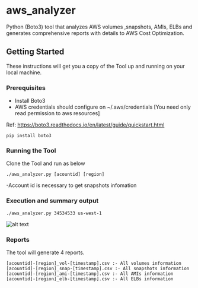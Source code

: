 # aws_analyzer
Python (Boto3) tool that analyzes AWS volumes ,snapshots, AMIs, ELBs and generates comprehensive reports with details to AWS Cost Optimization.

## Getting Started

These instructions will get you a copy of the Tool up and running on your local machine.

### Prerequisites

* Install Boto3
* AWS credentials should configure on  ~/.aws/credentials [You need only read permission to aws resources]

Ref: https://boto3.readthedocs.io/en/latest/guide/quickstart.html

```
pip install boto3
```

### Running the Tool

Clone the Tool and run as below

```
./aws_analyzer.py [acountid] [region]
```
-Account id is necessary to get snapshots infomation

### Execution and summary output

```
./aws_analyzer.py 34534533 us-west-1
``` 
![alt text](https://github.com/charithd/aws_analyzer/blob/master/aws-analyzer_out.png)

### Reports
The tool will generate 4 reports.

```
[acountid]-[region]_vol-[timestamp].csv :- All volumes information
[acountid]-[region]_snap-[timestamp].csv :- All snapshots information
[acountid]-[region]_ami-[timestamp].csv :- All AMIs information
[acountid]-[region]_elb-[timestamp].csv :- All ELBs information
```
